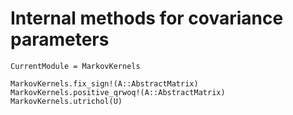 # Internal methods for covariance parameters 

```@meta
CurrentModule = MarkovKernels
```


```@docs
MarkovKernels.fix_sign!(A::AbstractMatrix)
MarkovKernels.positive_qrwoq!(A::AbstractMatrix)
MarkovKernels.utrichol(U)
```